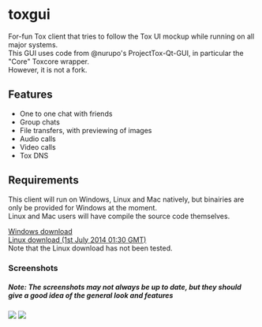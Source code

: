 toxgui
======

For-fun Tox client that tries to follow the Tox UI mockup while running on all major systems. <br/>
This GUI uses code from @nurupo's ProjectTox-Qt-GUI, in particular the "Core" Toxcore wrapper. <br/>
However, it is not a fork.

<h2>Features</h2>

- One to one chat with friends
- Group chats
- File transfers, with previewing of images
- Audio calls
- Video calls
- Tox DNS

<h2>Requirements</h2>

This client will run on Windows, Linux and Mac natively, but binairies are only be provided for Windows at the moment. <br/>
Linux and Mac users will have compile the source code themselves.

<a href="https://jenkins.libtoxcore.so/job/tux3-toxgui-win32/lastSuccessfulBuild/artifact/toxgui-win32.zip">Windows download</a><br/>
<a href="http://speedy.sh/XXtHa/toxgui">Linux download (1st July 2014 01:30 GMT)</a><br/>
Note that the Linux download has not been tested.

<h3>Screenshots</h3>
<h5>Note: The screenshots may not always be up to date, but they should give a good idea of the general look and features</h5>
<img src="http://i.imgur.com/mMUdr6u.png"/>
<img src="http://i.imgur.com/66ARBGC.png"/>
